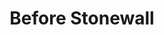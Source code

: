 ---
pid: LLP521
title: Before Stonewall
location_transcription: Near Independence Hall
zipcode: '19119'
outside_phl: 
neighborhood: Mount Airy
age: '50'
age_range: 50-59
instagram: 
image_file_name: LLP_521.jpg
proposal_transcription: A monument (not just a plaque) marking the first LGBTQ Rights
  March by members of the Mattachine Society here in Philadelphia - several years
  before stonewall - sign with 15 million US homosexuals protest for treatment - several
  hands represent 1st brave protester
topic: Gender Identity,Inclusivity,LGBTQ+,Social Justice
topic_summary: 0, 0, 0, 0
type: Sculpture Statue
keywords_other: 
credit: 
image_labels: 
twitter: dezingrl
facebook: 
permalink: "/monuments/llp521/"
layout: item-page
---